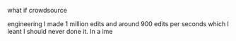 what if crowdsource

engineering
I made 1 million edits and around 900 edits per seconds which I leant I should never done it. In a ime
